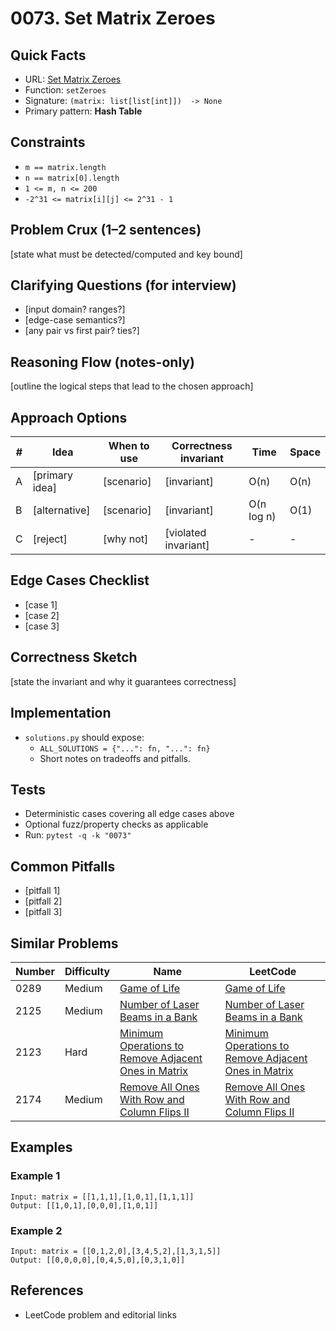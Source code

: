 # 0073. Set Matrix Zeroes

## Quick Facts

- URL: [Set Matrix Zeroes](https://leetcode.com/problems/set-matrix-zeroes/)
- Function: `setZeroes`
- Signature: `(matrix: list[list[int]])  -> None`
- Primary pattern: **Hash Table**

## Constraints

- `m == matrix.length`
- `n == matrix[0].length`
- `1 <= m, n <= 200`
- `-2^31 <= matrix[i][j] <= 2^31 - 1`

## Problem Crux (1–2 sentences)

[state what must be detected/computed and key bound]

## Clarifying Questions (for interview)

- [input domain? ranges?]
- [edge-case semantics?]
- [any pair vs first pair? ties?]

## Reasoning Flow (notes-only)

[outline the logical steps that lead to the chosen approach]

## Approach Options

| # | Idea | When to use | Correctness invariant | Time | Space |
|---|------|-------------|-----------------------|------|-------|
| A | [primary idea] | [scenario] | [invariant] | O(n) | O(n) |
| B | [alternative] | [scenario] | [invariant] | O(n log n) | O(1) |
| C | [reject] | [why not] | [violated invariant] | - | - |

## Edge Cases Checklist

- [case 1]
- [case 2]
- [case 3]

## Correctness Sketch

[state the invariant and why it guarantees correctness]

## Implementation

- `solutions.py` should expose:
  - `ALL_SOLUTIONS = {"...": fn, "...": fn}`
  - Short notes on tradeoffs and pitfalls.

## Tests

- Deterministic cases covering all edge cases above
- Optional fuzz/property checks as applicable
- Run: `pytest -q -k "0073"`

## Common Pitfalls

- [pitfall 1]
- [pitfall 2]
- [pitfall 3]

## Similar Problems

| Number | Difficulty | Name | LeetCode |
|---|---|---|---|
| 0289 | Medium | [Game of Life](../0289-game-of-life/readme.md) | [Game of Life](https://leetcode.com/problems/game-of-life/) |
| 2125 | Medium | [Number of Laser Beams in a Bank](../2125-number-of-laser-beams-in-a-bank/readme.md) | [Number of Laser Beams in a Bank](https://leetcode.com/problems/number-of-laser-beams-in-a-bank/) |
| 2123 | Hard | [Minimum Operations to Remove Adjacent Ones in Matrix](../2123-minimum-operations-to-remove-adjacent-ones-in-matrix/readme.md) | [Minimum Operations to Remove Adjacent Ones in Matrix](https://leetcode.com/problems/minimum-operations-to-remove-adjacent-ones-in-matrix/) |
| 2174 | Medium | [Remove All Ones With Row and Column Flips II](../2174-remove-all-ones-with-row-and-column-flips-ii/readme.md) | [Remove All Ones With Row and Column Flips II](https://leetcode.com/problems/remove-all-ones-with-row-and-column-flips-ii/) |

## Examples

### Example 1

```text
Input: matrix = [[1,1,1],[1,0,1],[1,1,1]]
Output: [[1,0,1],[0,0,0],[1,0,1]]
```

### Example 2

```text
Input: matrix = [[0,1,2,0],[3,4,5,2],[1,3,1,5]]
Output: [[0,0,0,0],[0,4,5,0],[0,3,1,0]]
```

## References

- LeetCode problem and editorial links
